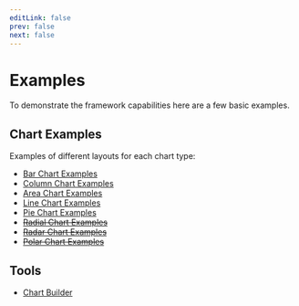```yaml
---
editLink: false
prev: false
next: false
---
```


# Examples

To demonstrate the framework capabilities here are a few basic examples.

## Chart Examples

Examples of different layouts for each chart type:

* [Bar Chart Examples](/examples/bar/)
* [Column Chart Examples](/examples/column/)
* [Area Chart Examples](/examples/area/)
* [Line Chart Examples](/examples/line/)
* [Pie Chart Examples](/examples/pie/)
* ~~[Radial Chart Examples](/examples/radial/)~~
* ~~[Radar Chart Examples](/examples/radar/)~~
* ~~[Polar Chart Examples](/examples/polar/)~~

## Tools

* [Chart Builder](/examples/chart-builder/)
